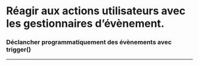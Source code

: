 <!-- footer: Copyright 2017 © Glenn ROLLAND – Reproduction interdite -->
<!-- page_number : true -->

<link rel="stylesheet" href="../../assets/style.css" />

# Réagir aux actions utilisateurs avec les gestionnaires d’évènement.

### Déclancher programmatiquement des évènements avec trigger()

<!-- 05/06 Document -->

----

